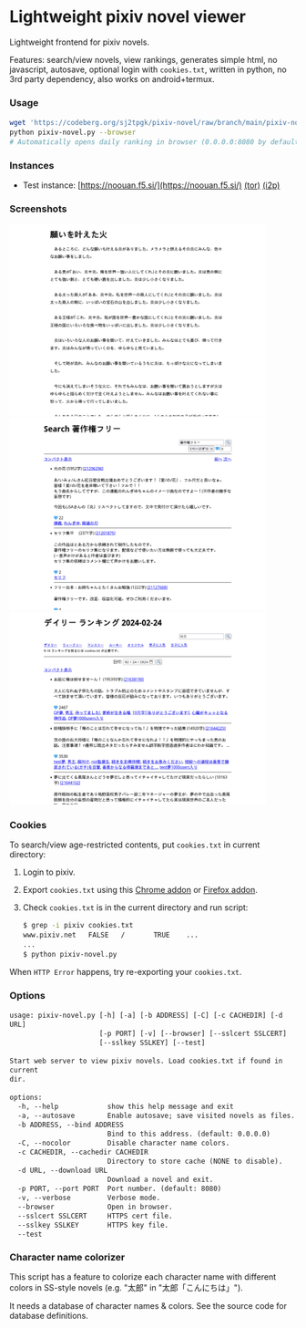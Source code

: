 <!--
md2html readme.md > readme.html
cat readme.md | awk '/@RUN/{while(substr($0,6)|getline out){print out}next}{print}'
-->

# Lightweight pixiv novel viewer

Lightweight frontend for pixiv novels.

Features: search/view novels, view rankings, generates simple html, no javascript, autosave, optional login with `cookies.txt`, written in python, no 3rd party dependency, also works on android+termux.

### Usage
``` sh
wget 'https://codeberg.org/sj2tpgk/pixiv-novel/raw/branch/main/pixiv-novel.py'
python pixiv-novel.py --browser
# Automatically opens daily ranking in browser (0.0.0.0:8080 by default)
```

### Instances

* Test instance:
  [https://noouan.f5.si/](https://noouan.f5.si/)
  [(tor)](http://bhwtqh42kcbzt3idsmnaklnbgeq2yhidnlxsndglrenz2etjc7yqcvqd.onion)
  [(i2p)](http://4xwgxkd27mor6xds4uh4qh3vwirdxh33lwdj2fecx2zdcmtcr7ua.b32.i2p)

### Screenshots
<img width="450" src="images/novel.png">
<img width="450" src="images/search.png">
<img width="450" src="images/top.png">

### Cookies
To search/view age-restricted contents, put `cookies.txt` in current directory:
1. Login to pixiv.
2. Export `cookies.txt` using this [Chrome addon](https://chrome.google.com/webstore/detail/get-cookiestxt/bgaddhkoddajcdgocldbbfleckgcbcid) or [Firefox addon](https://addons.mozilla.org/ja/firefox/addon/cookies-txt/).
3. Check `cookies.txt` is in the current directory and run script:

    ```sh
    $ grep -i pixiv cookies.txt
    www.pixiv.net   FALSE   /       TRUE    ...
    ...
    $ python pixiv-novel.py
    ```

When `HTTP Error` happens, try re-exporting your `cookies.txt`.

<!-- or use document.cookie in devtool -->

### Options
```
usage: pixiv-novel.py [-h] [-a] [-b ADDRESS] [-C] [-c CACHEDIR] [-d URL]
                      [-p PORT] [-v] [--browser] [--sslcert SSLCERT]
                      [--sslkey SSLKEY] [--test]

Start web server to view pixiv novels. Load cookies.txt if found in current
dir.

options:
  -h, --help            show this help message and exit
  -a, --autosave        Enable autosave; save visited novels as files.
  -b ADDRESS, --bind ADDRESS
                        Bind to this address. (default: 0.0.0.0)
  -C, --nocolor         Disable character name colors.
  -c CACHEDIR, --cachedir CACHEDIR
                        Directory to store cache (NONE to disable).
  -d URL, --download URL
                        Download a novel and exit.
  -p PORT, --port PORT  Port number. (default: 8080)
  -v, --verbose         Verbose mode.
  --browser             Open in browser.
  --sslcert SSLCERT     HTTPS cert file.
  --sslkey SSLKEY       HTTPS key file.
  --test
```

### Character name colorizer
This script has a feature to colorize each character name with different colors in SS-style novels (e.g. "太郎" in "太郎「こんにちは」").

It needs a database of character names & colors.
See the source code for database definitions.

